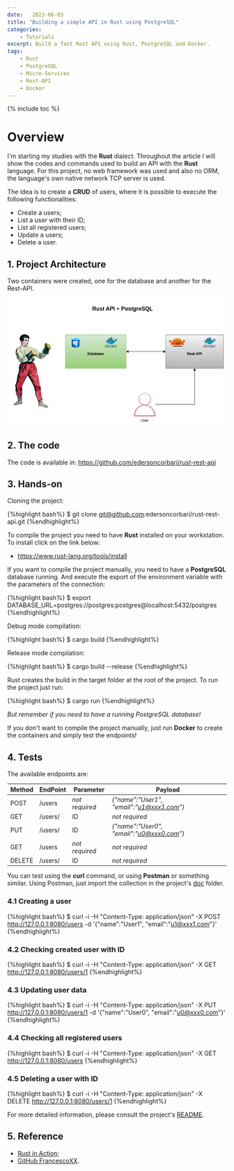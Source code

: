 ```yaml
---
date:   2023-06-03
title: "Building a simple API in Rust using PostgreSQL"
categories: 
    - Tutorials
excerpt: Build a fast Rest API using Rust, PostgreSQL and Docker.
tags: 
    - Rust
    - PostgreSQL
    - Micro-Services
    - Rest-API
    - Docker
---
```


{% include toc %}

# Overview 

I'm starting my studies with the **Rust** dialect. Throughout the article I will show the codes and commands used to build an 
API with the **Rust** language. For this project, no web framework was used and also no ORM, the language's own native network 
TCP server is used. 

The idea is to create a **CRUD** of users, where it is possible to execute the following functionalities:

  * Create a users;
  * List a user with their ID;
  * List all registered users;
  * Update a users;
  * Delete a user.

## 1. Project Architecture

Two containers were created, one for the database and another for the Rest-API.

![](https://raw.githubusercontent.com/edersoncorbari/rust-rest-api/main/doc/Rust-Rest-Api.png)

## 2. The code

The code is available in: <a href="https://github.com/edersoncorbari/rust-rest-api" target="_blank">https://github.com/edersoncorbari/rust-rest-api</a>

## 3. Hands-on

Cloning the project:

{%highlight bash%}
$ git clone git@github.com:edersoncorbari/rust-rest-api.git
{%endhighlight%}

To compile the project you need to have **Rust** installed on your workstation. To install click on the link below:

  * <a href="https://www.rust-lang.org/tools/install" target="_blank">https://www.rust-lang.org/tools/install</a>

If you want to compile the project manually, you need to have a **PostgreSQL** database running. And execute the export of 
the environment variable with the parameters of the connection:

{%highlight bash%}
$ export DATABASE_URL=postgres://postgres:postgres@localhost:5432/postgres
{%endhighlight%}

Debug mode compilation:

{%highlight bash%}
$ cargo build
{%endhighlight%}

Release mode compilation:

{%highlight bash%}
$ cargo build --release
{%endhighlight%}

Rust creates the build in the target folder at the root of the project. To run the project just run:

{%highlight bash%}
$ cargo run
{%endhighlight%}

*But remember if you need to have a running PostgreSQL database!*

If you don't want to compile the project manually, just run **Docker** to create the containers and simply 
test the endpoints!

## 4. Tests

The available endpoints are:

| Method | EndPoint | Parameter      | Payload   |
| ------ | -------- | -------------- | ----------|
| POST   | /users   | *not required* | *{"name":"User1", "email":"u1@xxx1.com"}* |
| GET    | /users/  | ID             | *not required* |
| PUT    | /users/  | ID             | *{"name":"User0", "email":"u0@xxx0.com"}* |
| GET    | /users   | *not required* | *not required* |
| DELETE | /users/  | ID             | *not required* |

You can test using the **curl** command, or using **Postman** or something similar. Using Postman, just import the collection in 
the project's <a href="https://github.com/edersoncorbari/rust-rest-api/blob/main/doc/Rust-Rest-Api.postman_collection.json" target="_blank">doc</a> 
folder.

### 4.1 Creating a user

{%highlight bash%}
$ curl -i -H "Content-Type: application/json" -X POST http://127.0.0.1:8080/users -d '{"name":"User1", "email":"u1@xxx1.com"}'
{%endhighlight%}

### 4.2 Checking created user with ID 

{%highlight bash%}
$ curl -i -H "Content-Type: application/json" -X GET http://127.0.0.1:8080/users/1
{%endhighlight%}

### 4.3 Updating user data 

{%highlight bash%}
$ curl -i -H "Content-Type: application/json" -X PUT http://127.0.0.1:8080/users/1 -d '{"name":"User0", "email":"u0@xxx0.com"}' 
{%endhighlight%}

### 4.4 Checking all registered users 

{%highlight bash%}
$ curl -i -H "Content-Type: application/json" -X GET http://127.0.0.1:8080/users
{%endhighlight%}

### 4.5 Deleting a user with ID

{%highlight bash%}
$ curl -i -H "Content-Type: application/json" -X DELETE http://127.0.0.1:8080/users/1
{%endhighlight%}

For more detailed information, please consult the project's <a href="https://github.com/edersoncorbari/rust-rest-api/" target="_blank">README</a>.

## 5. Reference

  *  <a href="https://www.manning.com/books/rust-in-action" target="_blank">Rust in Action</a>;
  *  <a href="https://github.com/FrancescoXX" target="_blank">GitHub FrancescoXX</a>.
